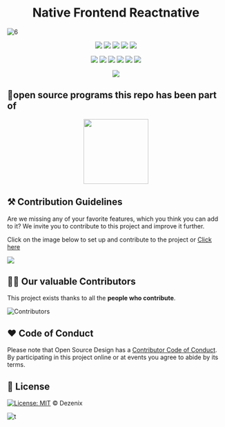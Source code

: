 <h1 align="center">Native Frontend Reactnative</h1>

![6](https://user-images.githubusercontent.com/79747022/151584884-9a01c9b7-1988-4a83-8782-6e6c7c115e15.png)

<div align="center">

<a href="https://github.com/Dezenix/native-frontend-reactnative"><img src="https://badges.frapsoft.com/os/v1/open-source.svg?v=103"></a>
<a href="https://github.com/Dezenix/native-frontend-reactnative"><img src="https://img.shields.io/badge/Built%20by-Designers-0059b3"></a>
<a href="https://github.com/Dezenix/native-frontend-reactnative"><img src="https://img.shields.io/static/v1.svg?label=Contributions&message=Welcome&color=yellow"></a>
<a href="https://github.com/Dezenix/"><img src="https://img.shields.io/badge/Maintained%3F-yes-brightgreen.svg?v=103"></a>
<a href="https://github.com/Dezenix/native-frontend-reactnative/blob/master/LICENSE"><img src="https://img.shields.io/badge/license-MIT-blue.svg?v=103"></a>

<a href="https://github.com/Dezenix/native-frontend-reactnative/graphs/contributors"><img src="https://img.shields.io/github/contributors/Dezenix/native-frontend-reactnative?color=brightgreen"></a>
<a href="https://github.com/Dezenix/native-frontend-reactnative/stargazers"><img src="https://img.shields.io/github/stars/Dezenix/native-frontend-reactnative?color=0059b3"></a>
<a href="https://github.com/Dezenix/native-frontend-reactnative/network/members"><img src="https://img.shields.io/github/forks/Dezenix/native-frontend-reactnative?color=yellow"></a>
<a href="https://github.com/Dezenix/native-frontend-reactnative/issues?q=is%3Aissue+is%3Aclosed"><img src="https://img.shields.io/github/issues-closed-raw/Dezenix/native-frontend-reactnative?color=yellow"></a>
<a href="https://github.com/Dezenix/native-frontend-reactnative/pulls"><img src="https://img.shields.io/github/issues-pr/Dezenix/native-frontend-reactnative?color=brightgreen"></a>
<a href="https://github.com/Dezenix/native-frontend-reactnative/pulls?q=is%3Apr+is%3Aclosed"><img src="https://img.shields.io/github/issues-pr-closed-raw/Dezenix/native-frontend-reactnative?color=0059b3"></a>
<!-- <a href="https://github.com/Dezenix/native-frontend-reactnative/issues"><img src="https://img.shields.io/github/issues/Dezenix/native-frontend-reactnative?color=0059b3"></a> -->
<img src="https://user-images.githubusercontent.com/73097560/115834477-dbab4500-a447-11eb-908a-139a6edaec5c.gif">
  
</div>

## 💯open source programs this repo has been part of
<div align="center">
<img src="https://user-images.githubusercontent.com/79747022/144800351-13fa1e9d-6417-4330-bc87-00d33404cc76.png" width="150px">
</div>

## ⚒️ Contribution Guidelines

Are we missing any of your favorite features, which you think you can add to it? We invite you to contribute to this project and improve it further.

Click on the image below to set up and contribute to the project or [Click here](https://github.com/Dezenix/.github/blob/main/CONTRIBUTING.md)

[![](https://user-images.githubusercontent.com/64855541/138306649-c5908e14-db8b-4d7f-a1f5-06c44f571e00.png)](https://github.com/Dezenix/.github/blob/main/CONTRIBUTING.md)

## 👨‍💻 Our valuable Contributors

This project exists thanks to all the **people who contribute**.

![Contributors](https://contributors-img.web.app/image?repo=Dezenix/native-frontend-reactnative)

## ❤️ Code of Conduct

Please note that Open Source Design has a [Contributor Code of Conduct](https://github.com/Dezenix/.github/blob/main/CODE_OF_CONDUCT.md). By participating in this project online or at events you agree to abide by its terms.

## 📜 License

[![License: MIT](https://img.shields.io/badge/License-MIT-yellow.svg)](./LICENSE) © Dezenix

![t](https://user-images.githubusercontent.com/79747022/151584912-f2eb465b-d44a-487f-96d1-9570685bfcc8.png)

